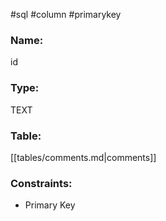 #sql #column #primarykey 

### Name:
id
### Type:
TEXT
### Table:
 [[tables/comments.md|comments]]

### Constraints:
* Primary Key
